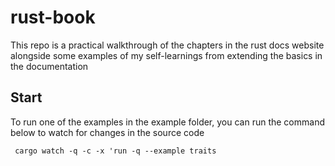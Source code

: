 # rust-book

This repo is a practical walkthrough of the chapters in the rust docs website alongside some examples of my self-learnings from extending the basics in the documentation

## Start
To run one of the examples in the example folder, you can run the command below to watch for changes in the source code

``` cargo watch -q -c -x 'run -q --example traits```


